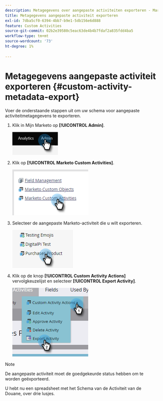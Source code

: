 ```yaml
---
description: Metagegevens over aangepaste activiteiten exporteren - Marketo-documenten - productdocumentatie
title: Metagegevens aangepaste activiteit exporteren
exl-id: 7dba5cf0-6394-4bb7-b9e1-5db156e6d888
feature: Custom Activities
source-git-commit: 02b2e39580c5eac63de4b4b7fdaf2a835fdd4ba5
workflow-type: tm+mt
source-wordcount: '73'
ht-degree: 1%

---
```


# Metagegevens aangepaste activiteit exporteren {#custom-activity-metadata-export}

Voer de onderstaande stappen uit om uw schema voor aangepaste activiteitmetagegevens te exporteren.

1. Klik in Mijn Marketo op **[!UICONTROL Admin]**.

   ![](assets/custom-activity-metadata-export-1.png)

1. Klik op **[!UICONTROL Marketo Custom Activities]**.

   ![](assets/custom-activity-metadata-export-2.png)

1. Selecteer de aangepaste Marketo-activiteit die u wilt exporteren.

   ![](assets/custom-activity-metadata-export-3.png)

1. Klik op de knop **[!UICONTROL Custom Activity Actions]** vervolgkeuzelijst en selecteer **[!UICONTROL Export Activity]**.

   ![](assets/custom-activity-metadata-export-4.png)

>[!NOTE]
>
>De aangepaste activiteit moet de goedgekeurde status hebben om te worden geëxporteerd.

U hebt nu een spreadsheet met het Schema van de Activiteit van de Douane, over drie lusjes.
